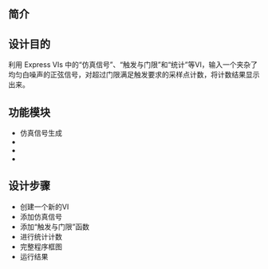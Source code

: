 ## 简介


## 设计目的
利用 Express VIs 中的“仿真信号”、“触发与门限”和“统计”等VI，输入一个夹杂了均匀白噪声的正弦信号，对超过门限满足触发要求的采样点计数，将计数结果显示出来。

## 功能模块

- 仿真信号生成
- 
- 
- 

## 设计步骤

- 创建一个新的VI
- 添加仿真信号
- 添加“触发与门限”函数
- 进行统计计数
- 完整程序框图
- 运行结果